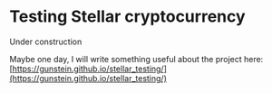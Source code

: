 # Testing Stellar cryptocurrency
Under construction

Maybe one day, I will write something useful about the project here:
[https://gunstein.github.io/stellar_testing/](https://gunstein.github.io/stellar_testing/)
